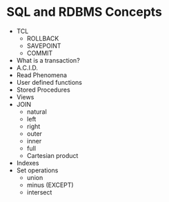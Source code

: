 # SQL and RDBMS Concepts
* TCL
    - ROLLBACK
    - SAVEPOINT
    - COMMIT
* What is a transaction?
* A.C.I.D.
* Read Phenomena
* User defined functions
* Stored Procedures 
* Views
* JOIN 
    * natural
    * left 
    * right 
    * outer 
    * inner
    * full
    * Cartesian product
* Indexes 
* Set operations
    * union
    * minus (EXCEPT)
    * intersect
